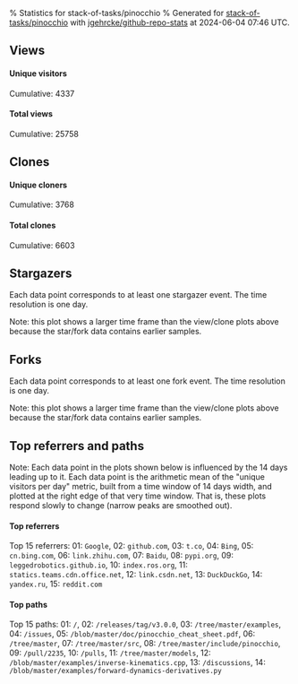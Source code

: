 % Statistics for stack-of-tasks/pinocchio
% Generated for [stack-of-tasks/pinocchio](https://github.com/stack-of-tasks/pinocchio) with [jgehrcke/github-repo-stats](https://github.com/jgehrcke/github-repo-stats) at 2024-06-04 07:46 UTC.


## Views

#### Unique visitors
<div id="chart_views_unique" class="full-width-chart"></div>

Cumulative: 4337

#### Total views
<div id="chart_views_total" class="full-width-chart"></div>

Cumulative: 25758

<div class="pagebreak-for-print"> </div>

## Clones

#### Unique cloners
<div id="chart_clones_unique" class="full-width-chart"></div>

Cumulative: 3768

#### Total clones
<div id="chart_clones_total" class="full-width-chart"></div>

Cumulative: 6603



<div class="pagebreak-for-print"> </div>



## Stargazers

Each data point corresponds to at least one stargazer event.
The time resolution is one day.

<div id="chart_stargazers" class="full-width-chart"></div>


Note: this plot shows a larger time frame than the view/clone plots above because the star/fork data contains earlier samples.



## Forks

Each data point corresponds to at least one fork event.
The time resolution is one day.

<div id="chart_forks" class="full-width-chart"></div>


Note: this plot shows a larger time frame than the view/clone plots above because the star/fork data contains earlier samples.



<div class="pagebreak-for-print"> </div>



## Top referrers and paths


Note: Each data point in the plots shown below is influenced by the 14 days
leading up to it. Each data point is the arithmetic mean of the "unique
visitors per day" metric, built from a time window of 14 days width, and
plotted at the right edge of that very time window. That is, these plots
respond slowly to change (narrow peaks are smoothed out).




#### Top referrers


<div id="chart_referrers_top_n_alltime" class="full-width-chart"></div>

Top 15 referrers: 01: `Google`, 02: `github.com`, 03: `t.co`, 04: `Bing`, 05: `cn.bing.com`, 06: `link.zhihu.com`, 07: `Baidu`, 08: `pypi.org`, 09: `leggedrobotics.github.io`, 10: `index.ros.org`, 11: `statics.teams.cdn.office.net`, 12: `link.csdn.net`, 13: `DuckDuckGo`, 14: `yandex.ru`, 15: `reddit.com`





#### Top paths


<div id="chart_paths_top_n_alltime" class="full-width-chart"></div>

Top 15 paths: 01: `/`, 02: `/releases/tag/v3.0.0`, 03: `/tree/master/examples`, 04: `/issues`, 05: `/blob/master/doc/pinocchio_cheat_sheet.pdf`, 06: `/tree/master`, 07: `/tree/master/src`, 08: `/tree/master/include/pinocchio`, 09: `/pull/2235`, 10: `/pulls`, 11: `/tree/master/models`, 12: `/blob/master/examples/inverse-kinematics.cpp`, 13: `/discussions`, 14: `/blob/master/examples/forward-dynamics-derivatives.py`


<script type="text/javascript">
    vegaEmbed('#chart_views_unique', {"$schema": "https://vega.github.io/schema/vega-lite/v4.17.0.json", "config": {"arc": {"fill": "#1b1e23"}, "area": {"fill": "#1b1e23"}, "axisBottom": {"domainColor": "#a9b4c4", "gridColor": "#a9b4c4", "labelColor": "#1b1e23", "labelFont": "relative-mono-11-pitch-pro, Menlo, monospace", "tickColor": "#a9b4c4", "titleColor": "#1b1e23", "titleFont": "relative-mono-11-pitch-pro, Menlo, monospace"}, "axisLeft": {"domainColor": "#a9b4c4", "gridColor": "#a9b4c4", "labelColor": "#1b1e23", "labelFont": "relative-mono-11-pitch-pro, Menlo, monospace", "tickColor": "#a9b4c4", "titleColor": "#1b1e23", "titleFont": "relative-mono-11-pitch-pro, Menlo, monospace"}, "axisX": {"grid": false}, "axisY": {"grid": false, "labelBound": true}, "background": "#FFFFFF", "group": {"fill": "#FFFFFF"}, "header": {"fontWeight": 400, "labelFont": "relative-mono-11-pitch-pro, Menlo, monospace", "titleFont": "relative-mono-11-pitch-pro, Menlo, monospace"}, "legend": {"labelFont": "relative-mono-11-pitch-pro, Menlo, monospace", "symbolSize": 200, "symbolType": "circle", "titleFont": "relative-mono-11-pitch-pro, Menlo, monospace"}, "line": {"color": "#1b1e23", "stroke": "#1b1e23"}, "path": {"stroke": "#1b1e23"}, "point": {"color": "#1b1e23", "cursor": "pointer", "filled": true, "size": 20}, "range": {"category": ["#85a2f7", "#ea9755", "#7eb36a", "#f07071", "#bc85d9", "#e587b6", "#a9b4c4", "#d4c05e", "#64b9c4"]}, "style": {"bar": {"fill": "#1b1e23"}, "text": {"font": "relative-mono-11-pitch-pro, Menlo, monospace", "fontWeight": 400}}, "symbol": {"shape": "circle"}, "title": {"anchor": "start", "font": "relative-mono-11-pitch-pro, Menlo, monospace", "fontWeight": 400}, "trail": {"color": "#1b1e23", "stroke": "#1b1e23"}, "view": {"stroke": null}}, "data": {"name": "data-b90d52144b9458d641a17a973e71a6a1"}, "datasets": {"data-b90d52144b9458d641a17a973e71a6a1": [{"time": "2024-05-06T00:00:00+00:00", "views_total": 147, "views_unique": 30}, {"time": "2024-05-07T00:00:00+00:00", "views_total": 829, "views_unique": 168}, {"time": "2024-05-08T00:00:00+00:00", "views_total": 809, "views_unique": 180}, {"time": "2024-05-09T00:00:00+00:00", "views_total": 800, "views_unique": 153}, {"time": "2024-05-10T00:00:00+00:00", "views_total": 699, "views_unique": 148}, {"time": "2024-05-11T00:00:00+00:00", "views_total": 398, "views_unique": 90}, {"time": "2024-05-12T00:00:00+00:00", "views_total": 282, "views_unique": 65}, {"time": "2024-05-13T00:00:00+00:00", "views_total": 739, "views_unique": 147}, {"time": "2024-05-14T00:00:00+00:00", "views_total": 862, "views_unique": 164}, {"time": "2024-05-15T00:00:00+00:00", "views_total": 771, "views_unique": 143}, {"time": "2024-05-16T00:00:00+00:00", "views_total": 997, "views_unique": 149}, {"time": "2024-05-17T00:00:00+00:00", "views_total": 951, "views_unique": 157}, {"time": "2024-05-18T00:00:00+00:00", "views_total": 546, "views_unique": 86}, {"time": "2024-05-19T00:00:00+00:00", "views_total": 462, "views_unique": 69}, {"time": "2024-05-20T00:00:00+00:00", "views_total": 745, "views_unique": 169}, {"time": "2024-05-21T00:00:00+00:00", "views_total": 641, "views_unique": 157}, {"time": "2024-05-22T00:00:00+00:00", "views_total": 1018, "views_unique": 155}, {"time": "2024-05-23T00:00:00+00:00", "views_total": 1499, "views_unique": 184}, {"time": "2024-05-24T00:00:00+00:00", "views_total": 1392, "views_unique": 156}, {"time": "2024-05-25T00:00:00+00:00", "views_total": 468, "views_unique": 80}, {"time": "2024-05-26T00:00:00+00:00", "views_total": 601, "views_unique": 80}, {"time": "2024-05-27T00:00:00+00:00", "views_total": 1405, "views_unique": 253}, {"time": "2024-05-28T00:00:00+00:00", "views_total": 1506, "views_unique": 305}, {"time": "2024-05-29T00:00:00+00:00", "views_total": 2155, "views_unique": 258}, {"time": "2024-05-30T00:00:00+00:00", "views_total": 1190, "views_unique": 206}, {"time": "2024-05-31T00:00:00+00:00", "views_total": 1153, "views_unique": 175}, {"time": "2024-06-01T00:00:00+00:00", "views_total": 430, "views_unique": 86}, {"time": "2024-06-02T00:00:00+00:00", "views_total": 447, "views_unique": 86}, {"time": "2024-06-03T00:00:00+00:00", "views_total": 1504, "views_unique": 184}, {"time": "2024-06-04T00:00:00+00:00", "views_total": 312, "views_unique": 54}]}, "encoding": {"tooltip": [{"field": "views_unique", "format": ".1f", "title": "views (u)", "type": "quantitative"}, {"field": "time", "format": "%B %e, %Y", "title": "date", "type": "temporal"}], "x": {"axis": {"labelAngle": 25}, "field": "time", "scale": {"domain": ["2024-05-06", "2024-06-04"]}, "timeUnit": "yearmonthdate", "title": "date", "type": "temporal"}, "y": {"axis": {"values": [1, 10, 50, 100, 500, 1000, 5000, 10000]}, "field": "views_unique", "scale": {"domain": [0, 335.5], "type": "symlog", "zero": true}, "title": "unique views per day", "type": "quantitative"}}, "height": 200, "mark": {"point": true, "type": "line"}, "padding": 10, "width": "container"}, {"actions": false, "renderer": "svg"}).catch(console.error);
vegaEmbed('#chart_views_total', {"$schema": "https://vega.github.io/schema/vega-lite/v4.17.0.json", "config": {"arc": {"fill": "#1b1e23"}, "area": {"fill": "#1b1e23"}, "axisBottom": {"domainColor": "#a9b4c4", "gridColor": "#a9b4c4", "labelColor": "#1b1e23", "labelFont": "relative-mono-11-pitch-pro, Menlo, monospace", "tickColor": "#a9b4c4", "titleColor": "#1b1e23", "titleFont": "relative-mono-11-pitch-pro, Menlo, monospace"}, "axisLeft": {"domainColor": "#a9b4c4", "gridColor": "#a9b4c4", "labelColor": "#1b1e23", "labelFont": "relative-mono-11-pitch-pro, Menlo, monospace", "tickColor": "#a9b4c4", "titleColor": "#1b1e23", "titleFont": "relative-mono-11-pitch-pro, Menlo, monospace"}, "axisX": {"grid": false}, "axisY": {"grid": false, "labelBound": true}, "background": "#FFFFFF", "group": {"fill": "#FFFFFF"}, "header": {"fontWeight": 400, "labelFont": "relative-mono-11-pitch-pro, Menlo, monospace", "titleFont": "relative-mono-11-pitch-pro, Menlo, monospace"}, "legend": {"labelFont": "relative-mono-11-pitch-pro, Menlo, monospace", "symbolSize": 200, "symbolType": "circle", "titleFont": "relative-mono-11-pitch-pro, Menlo, monospace"}, "line": {"color": "#1b1e23", "stroke": "#1b1e23"}, "path": {"stroke": "#1b1e23"}, "point": {"color": "#1b1e23", "cursor": "pointer", "filled": true, "size": 20}, "range": {"category": ["#85a2f7", "#ea9755", "#7eb36a", "#f07071", "#bc85d9", "#e587b6", "#a9b4c4", "#d4c05e", "#64b9c4"]}, "style": {"bar": {"fill": "#1b1e23"}, "text": {"font": "relative-mono-11-pitch-pro, Menlo, monospace", "fontWeight": 400}}, "symbol": {"shape": "circle"}, "title": {"anchor": "start", "font": "relative-mono-11-pitch-pro, Menlo, monospace", "fontWeight": 400}, "trail": {"color": "#1b1e23", "stroke": "#1b1e23"}, "view": {"stroke": null}}, "data": {"name": "data-b90d52144b9458d641a17a973e71a6a1"}, "datasets": {"data-b90d52144b9458d641a17a973e71a6a1": [{"time": "2024-05-06T00:00:00+00:00", "views_total": 147, "views_unique": 30}, {"time": "2024-05-07T00:00:00+00:00", "views_total": 829, "views_unique": 168}, {"time": "2024-05-08T00:00:00+00:00", "views_total": 809, "views_unique": 180}, {"time": "2024-05-09T00:00:00+00:00", "views_total": 800, "views_unique": 153}, {"time": "2024-05-10T00:00:00+00:00", "views_total": 699, "views_unique": 148}, {"time": "2024-05-11T00:00:00+00:00", "views_total": 398, "views_unique": 90}, {"time": "2024-05-12T00:00:00+00:00", "views_total": 282, "views_unique": 65}, {"time": "2024-05-13T00:00:00+00:00", "views_total": 739, "views_unique": 147}, {"time": "2024-05-14T00:00:00+00:00", "views_total": 862, "views_unique": 164}, {"time": "2024-05-15T00:00:00+00:00", "views_total": 771, "views_unique": 143}, {"time": "2024-05-16T00:00:00+00:00", "views_total": 997, "views_unique": 149}, {"time": "2024-05-17T00:00:00+00:00", "views_total": 951, "views_unique": 157}, {"time": "2024-05-18T00:00:00+00:00", "views_total": 546, "views_unique": 86}, {"time": "2024-05-19T00:00:00+00:00", "views_total": 462, "views_unique": 69}, {"time": "2024-05-20T00:00:00+00:00", "views_total": 745, "views_unique": 169}, {"time": "2024-05-21T00:00:00+00:00", "views_total": 641, "views_unique": 157}, {"time": "2024-05-22T00:00:00+00:00", "views_total": 1018, "views_unique": 155}, {"time": "2024-05-23T00:00:00+00:00", "views_total": 1499, "views_unique": 184}, {"time": "2024-05-24T00:00:00+00:00", "views_total": 1392, "views_unique": 156}, {"time": "2024-05-25T00:00:00+00:00", "views_total": 468, "views_unique": 80}, {"time": "2024-05-26T00:00:00+00:00", "views_total": 601, "views_unique": 80}, {"time": "2024-05-27T00:00:00+00:00", "views_total": 1405, "views_unique": 253}, {"time": "2024-05-28T00:00:00+00:00", "views_total": 1506, "views_unique": 305}, {"time": "2024-05-29T00:00:00+00:00", "views_total": 2155, "views_unique": 258}, {"time": "2024-05-30T00:00:00+00:00", "views_total": 1190, "views_unique": 206}, {"time": "2024-05-31T00:00:00+00:00", "views_total": 1153, "views_unique": 175}, {"time": "2024-06-01T00:00:00+00:00", "views_total": 430, "views_unique": 86}, {"time": "2024-06-02T00:00:00+00:00", "views_total": 447, "views_unique": 86}, {"time": "2024-06-03T00:00:00+00:00", "views_total": 1504, "views_unique": 184}, {"time": "2024-06-04T00:00:00+00:00", "views_total": 312, "views_unique": 54}]}, "encoding": {"tooltip": [{"field": "views_total", "format": ".1f", "title": "views (t)", "type": "quantitative"}, {"field": "time", "format": "%B %e, %Y", "title": "date", "type": "temporal"}], "x": {"axis": {"labelAngle": 25}, "field": "time", "scale": {"domain": ["2024-05-06", "2024-06-04"]}, "timeUnit": "yearmonthdate", "title": "date", "type": "temporal"}, "y": {"axis": {"values": [1, 10, 50, 100, 500, 1000, 5000, 10000]}, "field": "views_total", "scale": {"domain": [0, 2370.5], "type": "symlog", "zero": true}, "title": "total views per day", "type": "quantitative"}}, "height": 200, "mark": {"point": true, "type": "line"}, "padding": 10, "width": "container"}, {"actions": false, "renderer": "svg"}).catch(console.error);
vegaEmbed('#chart_clones_unique', {"$schema": "https://vega.github.io/schema/vega-lite/v4.17.0.json", "config": {"arc": {"fill": "#1b1e23"}, "area": {"fill": "#1b1e23"}, "axisBottom": {"domainColor": "#a9b4c4", "gridColor": "#a9b4c4", "labelColor": "#1b1e23", "labelFont": "relative-mono-11-pitch-pro, Menlo, monospace", "tickColor": "#a9b4c4", "titleColor": "#1b1e23", "titleFont": "relative-mono-11-pitch-pro, Menlo, monospace"}, "axisLeft": {"domainColor": "#a9b4c4", "gridColor": "#a9b4c4", "labelColor": "#1b1e23", "labelFont": "relative-mono-11-pitch-pro, Menlo, monospace", "tickColor": "#a9b4c4", "titleColor": "#1b1e23", "titleFont": "relative-mono-11-pitch-pro, Menlo, monospace"}, "axisX": {"grid": false}, "axisY": {"grid": false, "labelBound": true}, "background": "#FFFFFF", "group": {"fill": "#FFFFFF"}, "header": {"fontWeight": 400, "labelFont": "relative-mono-11-pitch-pro, Menlo, monospace", "titleFont": "relative-mono-11-pitch-pro, Menlo, monospace"}, "legend": {"labelFont": "relative-mono-11-pitch-pro, Menlo, monospace", "symbolSize": 200, "symbolType": "circle", "titleFont": "relative-mono-11-pitch-pro, Menlo, monospace"}, "line": {"color": "#1b1e23", "stroke": "#1b1e23"}, "path": {"stroke": "#1b1e23"}, "point": {"color": "#1b1e23", "cursor": "pointer", "filled": true, "size": 20}, "range": {"category": ["#85a2f7", "#ea9755", "#7eb36a", "#f07071", "#bc85d9", "#e587b6", "#a9b4c4", "#d4c05e", "#64b9c4"]}, "style": {"bar": {"fill": "#1b1e23"}, "text": {"font": "relative-mono-11-pitch-pro, Menlo, monospace", "fontWeight": 400}}, "symbol": {"shape": "circle"}, "title": {"anchor": "start", "font": "relative-mono-11-pitch-pro, Menlo, monospace", "fontWeight": 400}, "trail": {"color": "#1b1e23", "stroke": "#1b1e23"}, "view": {"stroke": null}}, "data": {"name": "data-5133e9cec756f5f428d22ffe69bc7ee7"}, "datasets": {"data-5133e9cec756f5f428d22ffe69bc7ee7": [{"clones_total": 92, "clones_unique": 81, "time": "2024-05-06T00:00:00+00:00"}, {"clones_total": 189, "clones_unique": 116, "time": "2024-05-07T00:00:00+00:00"}, {"clones_total": 178, "clones_unique": 106, "time": "2024-05-08T00:00:00+00:00"}, {"clones_total": 168, "clones_unique": 119, "time": "2024-05-09T00:00:00+00:00"}, {"clones_total": 218, "clones_unique": 157, "time": "2024-05-10T00:00:00+00:00"}, {"clones_total": 158, "clones_unique": 121, "time": "2024-05-11T00:00:00+00:00"}, {"clones_total": 84, "clones_unique": 72, "time": "2024-05-12T00:00:00+00:00"}, {"clones_total": 274, "clones_unique": 177, "time": "2024-05-13T00:00:00+00:00"}, {"clones_total": 279, "clones_unique": 157, "time": "2024-05-14T00:00:00+00:00"}, {"clones_total": 204, "clones_unique": 108, "time": "2024-05-15T00:00:00+00:00"}, {"clones_total": 186, "clones_unique": 114, "time": "2024-05-16T00:00:00+00:00"}, {"clones_total": 423, "clones_unique": 209, "time": "2024-05-17T00:00:00+00:00"}, {"clones_total": 65, "clones_unique": 38, "time": "2024-05-18T00:00:00+00:00"}, {"clones_total": 47, "clones_unique": 28, "time": "2024-05-19T00:00:00+00:00"}, {"clones_total": 116, "clones_unique": 72, "time": "2024-05-20T00:00:00+00:00"}, {"clones_total": 380, "clones_unique": 200, "time": "2024-05-21T00:00:00+00:00"}, {"clones_total": 362, "clones_unique": 207, "time": "2024-05-22T00:00:00+00:00"}, {"clones_total": 546, "clones_unique": 272, "time": "2024-05-23T00:00:00+00:00"}, {"clones_total": 466, "clones_unique": 246, "time": "2024-05-24T00:00:00+00:00"}, {"clones_total": 81, "clones_unique": 56, "time": "2024-05-25T00:00:00+00:00"}, {"clones_total": 94, "clones_unique": 78, "time": "2024-05-26T00:00:00+00:00"}, {"clones_total": 356, "clones_unique": 168, "time": "2024-05-27T00:00:00+00:00"}, {"clones_total": 192, "clones_unique": 124, "time": "2024-05-28T00:00:00+00:00"}, {"clones_total": 360, "clones_unique": 181, "time": "2024-05-29T00:00:00+00:00"}, {"clones_total": 378, "clones_unique": 124, "time": "2024-05-30T00:00:00+00:00"}, {"clones_total": 239, "clones_unique": 157, "time": "2024-05-31T00:00:00+00:00"}, {"clones_total": 97, "clones_unique": 47, "time": "2024-06-01T00:00:00+00:00"}, {"clones_total": 63, "clones_unique": 32, "time": "2024-06-02T00:00:00+00:00"}, {"clones_total": 257, "clones_unique": 152, "time": "2024-06-03T00:00:00+00:00"}, {"clones_total": 51, "clones_unique": 49, "time": "2024-06-04T00:00:00+00:00"}]}, "encoding": {"tooltip": [{"field": "clones_unique", "format": ".1f", "title": "clones (u)", "type": "quantitative"}, {"field": "time", "format": "%B %e, %Y", "title": "date", "type": "temporal"}], "x": {"axis": {"labelAngle": 25}, "field": "time", "scale": {"domain": ["2024-05-06", "2024-06-04"]}, "timeUnit": "yearmonthdate", "title": "date", "type": "temporal"}, "y": {"axis": {"values": [1, 10, 50, 100, 500, 1000, 5000, 10000]}, "field": "clones_unique", "scale": {"domain": [0, 299.20000000000005], "type": "symlog", "zero": true}, "title": "unique clones per day", "type": "quantitative"}}, "height": 200, "mark": {"point": true, "type": "line"}, "padding": 10, "width": "container"}, {"actions": false, "renderer": "svg"}).catch(console.error);
vegaEmbed('#chart_clones_total', {"$schema": "https://vega.github.io/schema/vega-lite/v4.17.0.json", "config": {"arc": {"fill": "#1b1e23"}, "area": {"fill": "#1b1e23"}, "axisBottom": {"domainColor": "#a9b4c4", "gridColor": "#a9b4c4", "labelColor": "#1b1e23", "labelFont": "relative-mono-11-pitch-pro, Menlo, monospace", "tickColor": "#a9b4c4", "titleColor": "#1b1e23", "titleFont": "relative-mono-11-pitch-pro, Menlo, monospace"}, "axisLeft": {"domainColor": "#a9b4c4", "gridColor": "#a9b4c4", "labelColor": "#1b1e23", "labelFont": "relative-mono-11-pitch-pro, Menlo, monospace", "tickColor": "#a9b4c4", "titleColor": "#1b1e23", "titleFont": "relative-mono-11-pitch-pro, Menlo, monospace"}, "axisX": {"grid": false}, "axisY": {"grid": false, "labelBound": true}, "background": "#FFFFFF", "group": {"fill": "#FFFFFF"}, "header": {"fontWeight": 400, "labelFont": "relative-mono-11-pitch-pro, Menlo, monospace", "titleFont": "relative-mono-11-pitch-pro, Menlo, monospace"}, "legend": {"labelFont": "relative-mono-11-pitch-pro, Menlo, monospace", "symbolSize": 200, "symbolType": "circle", "titleFont": "relative-mono-11-pitch-pro, Menlo, monospace"}, "line": {"color": "#1b1e23", "stroke": "#1b1e23"}, "path": {"stroke": "#1b1e23"}, "point": {"color": "#1b1e23", "cursor": "pointer", "filled": true, "size": 20}, "range": {"category": ["#85a2f7", "#ea9755", "#7eb36a", "#f07071", "#bc85d9", "#e587b6", "#a9b4c4", "#d4c05e", "#64b9c4"]}, "style": {"bar": {"fill": "#1b1e23"}, "text": {"font": "relative-mono-11-pitch-pro, Menlo, monospace", "fontWeight": 400}}, "symbol": {"shape": "circle"}, "title": {"anchor": "start", "font": "relative-mono-11-pitch-pro, Menlo, monospace", "fontWeight": 400}, "trail": {"color": "#1b1e23", "stroke": "#1b1e23"}, "view": {"stroke": null}}, "data": {"name": "data-5133e9cec756f5f428d22ffe69bc7ee7"}, "datasets": {"data-5133e9cec756f5f428d22ffe69bc7ee7": [{"clones_total": 92, "clones_unique": 81, "time": "2024-05-06T00:00:00+00:00"}, {"clones_total": 189, "clones_unique": 116, "time": "2024-05-07T00:00:00+00:00"}, {"clones_total": 178, "clones_unique": 106, "time": "2024-05-08T00:00:00+00:00"}, {"clones_total": 168, "clones_unique": 119, "time": "2024-05-09T00:00:00+00:00"}, {"clones_total": 218, "clones_unique": 157, "time": "2024-05-10T00:00:00+00:00"}, {"clones_total": 158, "clones_unique": 121, "time": "2024-05-11T00:00:00+00:00"}, {"clones_total": 84, "clones_unique": 72, "time": "2024-05-12T00:00:00+00:00"}, {"clones_total": 274, "clones_unique": 177, "time": "2024-05-13T00:00:00+00:00"}, {"clones_total": 279, "clones_unique": 157, "time": "2024-05-14T00:00:00+00:00"}, {"clones_total": 204, "clones_unique": 108, "time": "2024-05-15T00:00:00+00:00"}, {"clones_total": 186, "clones_unique": 114, "time": "2024-05-16T00:00:00+00:00"}, {"clones_total": 423, "clones_unique": 209, "time": "2024-05-17T00:00:00+00:00"}, {"clones_total": 65, "clones_unique": 38, "time": "2024-05-18T00:00:00+00:00"}, {"clones_total": 47, "clones_unique": 28, "time": "2024-05-19T00:00:00+00:00"}, {"clones_total": 116, "clones_unique": 72, "time": "2024-05-20T00:00:00+00:00"}, {"clones_total": 380, "clones_unique": 200, "time": "2024-05-21T00:00:00+00:00"}, {"clones_total": 362, "clones_unique": 207, "time": "2024-05-22T00:00:00+00:00"}, {"clones_total": 546, "clones_unique": 272, "time": "2024-05-23T00:00:00+00:00"}, {"clones_total": 466, "clones_unique": 246, "time": "2024-05-24T00:00:00+00:00"}, {"clones_total": 81, "clones_unique": 56, "time": "2024-05-25T00:00:00+00:00"}, {"clones_total": 94, "clones_unique": 78, "time": "2024-05-26T00:00:00+00:00"}, {"clones_total": 356, "clones_unique": 168, "time": "2024-05-27T00:00:00+00:00"}, {"clones_total": 192, "clones_unique": 124, "time": "2024-05-28T00:00:00+00:00"}, {"clones_total": 360, "clones_unique": 181, "time": "2024-05-29T00:00:00+00:00"}, {"clones_total": 378, "clones_unique": 124, "time": "2024-05-30T00:00:00+00:00"}, {"clones_total": 239, "clones_unique": 157, "time": "2024-05-31T00:00:00+00:00"}, {"clones_total": 97, "clones_unique": 47, "time": "2024-06-01T00:00:00+00:00"}, {"clones_total": 63, "clones_unique": 32, "time": "2024-06-02T00:00:00+00:00"}, {"clones_total": 257, "clones_unique": 152, "time": "2024-06-03T00:00:00+00:00"}, {"clones_total": 51, "clones_unique": 49, "time": "2024-06-04T00:00:00+00:00"}]}, "encoding": {"tooltip": [{"field": "clones_total", "format": ".1f", "title": "clones (t)", "type": "quantitative"}, {"field": "time", "format": "%B %e, %Y", "title": "date", "type": "temporal"}], "x": {"axis": {"labelAngle": 25}, "field": "time", "scale": {"domain": ["2024-05-06", "2024-06-04"]}, "timeUnit": "yearmonthdate", "title": "date", "type": "temporal"}, "y": {"axis": {"values": [1, 10, 50, 100, 500, 1000, 5000, 10000]}, "field": "clones_total", "scale": {"domain": [0, 600.6], "type": "symlog", "zero": true}, "title": "total clones per day", "type": "quantitative"}}, "height": 200, "mark": {"point": true, "type": "line"}, "padding": 10, "width": "container"}, {"actions": false, "renderer": "svg"}).catch(console.error);
vegaEmbed('#chart_stargazers', {"$schema": "https://vega.github.io/schema/vega-lite/v4.17.0.json", "config": {"arc": {"fill": "#1b1e23"}, "area": {"fill": "#1b1e23"}, "axisBottom": {"domainColor": "#a9b4c4", "gridColor": "#a9b4c4", "labelColor": "#1b1e23", "labelFont": "relative-mono-11-pitch-pro, Menlo, monospace", "tickColor": "#a9b4c4", "titleColor": "#1b1e23", "titleFont": "relative-mono-11-pitch-pro, Menlo, monospace"}, "axisLeft": {"domainColor": "#a9b4c4", "gridColor": "#a9b4c4", "labelColor": "#1b1e23", "labelFont": "relative-mono-11-pitch-pro, Menlo, monospace", "tickColor": "#a9b4c4", "titleColor": "#1b1e23", "titleFont": "relative-mono-11-pitch-pro, Menlo, monospace"}, "axisX": {"grid": false}, "axisY": {"grid": false}, "background": "#FFFFFF", "group": {"fill": "#FFFFFF"}, "header": {"fontWeight": 400, "labelFont": "relative-mono-11-pitch-pro, Menlo, monospace", "titleFont": "relative-mono-11-pitch-pro, Menlo, monospace"}, "legend": {"labelFont": "relative-mono-11-pitch-pro, Menlo, monospace", "symbolSize": 200, "symbolType": "circle", "titleFont": "relative-mono-11-pitch-pro, Menlo, monospace"}, "line": {"color": "#1b1e23", "stroke": "#1b1e23"}, "path": {"stroke": "#1b1e23"}, "point": {"color": "#1b1e23", "cursor": "pointer", "filled": true, "size": 50}, "range": {"category": ["#85a2f7", "#ea9755", "#7eb36a", "#f07071", "#bc85d9", "#e587b6", "#a9b4c4", "#d4c05e", "#64b9c4"]}, "style": {"bar": {"fill": "#1b1e23"}, "text": {"font": "relative-mono-11-pitch-pro, Menlo, monospace", "fontWeight": 400}}, "symbol": {"shape": "circle"}, "title": {"anchor": "start", "font": "relative-mono-11-pitch-pro, Menlo, monospace", "fontWeight": 400}, "trail": {"color": "#1b1e23", "stroke": "#1b1e23"}, "view": {"stroke": null}}, "data": {"name": "data-505c9169486cc7b825e57941fa3e404f"}, "datasets": {"data-505c9169486cc7b825e57941fa3e404f": [{"stars_cumulative": 1.0, "time": "2015-03-30T00:00:00+00:00"}, {"stars_cumulative": 2.0, "time": "2016-01-25T12:00:00+00:00"}, {"stars_cumulative": 4.0, "time": "2016-07-11T00:00:00+00:00"}, {"stars_cumulative": 5.0, "time": "2016-12-25T12:00:00+00:00"}, {"stars_cumulative": 7.0, "time": "2017-01-28T00:00:00+00:00"}, {"stars_cumulative": 8.0, "time": "2017-03-02T12:00:00+00:00"}, {"stars_cumulative": 9.0, "time": "2017-04-05T00:00:00+00:00"}, {"stars_cumulative": 12.0, "time": "2017-06-11T00:00:00+00:00"}, {"stars_cumulative": 13.0, "time": "2017-07-14T12:00:00+00:00"}, {"stars_cumulative": 15.0, "time": "2017-09-19T12:00:00+00:00"}, {"stars_cumulative": 16.0, "time": "2017-11-25T12:00:00+00:00"}, {"stars_cumulative": 18.0, "time": "2018-01-31T12:00:00+00:00"}, {"stars_cumulative": 19.0, "time": "2018-03-06T00:00:00+00:00"}, {"stars_cumulative": 21.0, "time": "2018-05-12T00:00:00+00:00"}, {"stars_cumulative": 28.0, "time": "2018-06-14T12:00:00+00:00"}, {"stars_cumulative": 31.0, "time": "2018-07-18T00:00:00+00:00"}, {"stars_cumulative": 35.0, "time": "2018-08-20T12:00:00+00:00"}, {"stars_cumulative": 41.0, "time": "2018-09-23T00:00:00+00:00"}, {"stars_cumulative": 47.0, "time": "2018-10-26T12:00:00+00:00"}, {"stars_cumulative": 57.0, "time": "2018-11-29T00:00:00+00:00"}, {"stars_cumulative": 68.0, "time": "2019-01-01T12:00:00+00:00"}, {"stars_cumulative": 80.0, "time": "2019-02-04T00:00:00+00:00"}, {"stars_cumulative": 87.0, "time": "2019-03-09T12:00:00+00:00"}, {"stars_cumulative": 96.0, "time": "2019-04-12T00:00:00+00:00"}, {"stars_cumulative": 106.0, "time": "2019-05-15T12:00:00+00:00"}, {"stars_cumulative": 111.0, "time": "2019-06-18T00:00:00+00:00"}, {"stars_cumulative": 116.0, "time": "2019-07-21T12:00:00+00:00"}, {"stars_cumulative": 120.0, "time": "2019-08-24T00:00:00+00:00"}, {"stars_cumulative": 130.0, "time": "2019-09-26T12:00:00+00:00"}, {"stars_cumulative": 143.0, "time": "2019-10-30T00:00:00+00:00"}, {"stars_cumulative": 155.0, "time": "2019-12-02T12:00:00+00:00"}, {"stars_cumulative": 179.0, "time": "2020-01-05T00:00:00+00:00"}, {"stars_cumulative": 211.0, "time": "2020-02-07T12:00:00+00:00"}, {"stars_cumulative": 220.0, "time": "2020-03-12T00:00:00+00:00"}, {"stars_cumulative": 236.0, "time": "2020-04-14T12:00:00+00:00"}, {"stars_cumulative": 257.0, "time": "2020-05-18T00:00:00+00:00"}, {"stars_cumulative": 274.0, "time": "2020-06-20T12:00:00+00:00"}, {"stars_cumulative": 294.0, "time": "2020-07-24T00:00:00+00:00"}, {"stars_cumulative": 312.0, "time": "2020-08-26T12:00:00+00:00"}, {"stars_cumulative": 335.0, "time": "2020-09-29T00:00:00+00:00"}, {"stars_cumulative": 362.0, "time": "2020-11-01T12:00:00+00:00"}, {"stars_cumulative": 378.0, "time": "2020-12-05T00:00:00+00:00"}, {"stars_cumulative": 397.0, "time": "2021-01-07T12:00:00+00:00"}, {"stars_cumulative": 417.0, "time": "2021-02-10T00:00:00+00:00"}, {"stars_cumulative": 442.0, "time": "2021-03-15T12:00:00+00:00"}, {"stars_cumulative": 464.0, "time": "2021-04-18T00:00:00+00:00"}, {"stars_cumulative": 480.0, "time": "2021-05-21T12:00:00+00:00"}, {"stars_cumulative": 493.0, "time": "2021-06-24T00:00:00+00:00"}, {"stars_cumulative": 507.0, "time": "2021-07-27T12:00:00+00:00"}, {"stars_cumulative": 525.0, "time": "2021-08-30T00:00:00+00:00"}, {"stars_cumulative": 559.0, "time": "2021-10-02T12:00:00+00:00"}, {"stars_cumulative": 599.0, "time": "2021-11-05T00:00:00+00:00"}, {"stars_cumulative": 630.0, "time": "2021-12-08T12:00:00+00:00"}, {"stars_cumulative": 661.0, "time": "2022-01-11T00:00:00+00:00"}, {"stars_cumulative": 682.0, "time": "2022-02-13T12:00:00+00:00"}, {"stars_cumulative": 711.0, "time": "2022-03-19T00:00:00+00:00"}, {"stars_cumulative": 736.0, "time": "2022-04-21T12:00:00+00:00"}, {"stars_cumulative": 760.0, "time": "2022-05-25T00:00:00+00:00"}, {"stars_cumulative": 789.0, "time": "2022-06-27T12:00:00+00:00"}, {"stars_cumulative": 812.0, "time": "2022-07-31T00:00:00+00:00"}, {"stars_cumulative": 838.0, "time": "2022-09-02T12:00:00+00:00"}, {"stars_cumulative": 869.0, "time": "2022-10-06T00:00:00+00:00"}, {"stars_cumulative": 909.0, "time": "2022-11-08T12:00:00+00:00"}, {"stars_cumulative": 929.0, "time": "2022-12-12T00:00:00+00:00"}, {"stars_cumulative": 951.0, "time": "2023-01-14T12:00:00+00:00"}, {"stars_cumulative": 979.0, "time": "2023-02-17T00:00:00+00:00"}, {"stars_cumulative": 1022.0, "time": "2023-03-22T12:00:00+00:00"}, {"stars_cumulative": 1063.0, "time": "2023-04-25T00:00:00+00:00"}, {"stars_cumulative": 1099.0, "time": "2023-05-28T12:00:00+00:00"}, {"stars_cumulative": 1136.0, "time": "2023-07-01T00:00:00+00:00"}, {"stars_cumulative": 1164.0, "time": "2023-08-03T12:00:00+00:00"}, {"stars_cumulative": 1218.0, "time": "2023-09-06T00:00:00+00:00"}, {"stars_cumulative": 1250.0, "time": "2023-10-09T12:00:00+00:00"}, {"stars_cumulative": 1282.0, "time": "2023-11-12T00:00:00+00:00"}, {"stars_cumulative": 1318.0, "time": "2023-12-15T12:00:00+00:00"}, {"stars_cumulative": 1348.0, "time": "2024-01-18T00:00:00+00:00"}, {"stars_cumulative": 1404.0, "time": "2024-02-20T12:00:00+00:00"}, {"stars_cumulative": 1490.0, "time": "2024-03-25T00:00:00+00:00"}, {"stars_cumulative": 1576.0, "time": "2024-04-27T12:00:00+00:00"}, {"stars_cumulative": 1585.0, "time": "2024-05-31T00:00:00+00:00"}]}, "encoding": {"tooltip": [{"field": "stars_cumulative", "format": "d", "title": "stars", "type": "quantitative"}, {"field": "time", "format": "%B %e, %Y", "title": "date", "type": "temporal"}], "x": {"axis": {"labelAngle": 25}, "field": "time", "scale": {"domain": ["2015-02-14", "2024-06-04"]}, "timeUnit": "yearmonthdate", "title": "date", "type": "temporal"}, "y": {"field": "stars_cumulative", "scale": {"domain": [0, 1743.5000000000002], "zero": true}, "title": "stargazer count (cumulative)", "type": "quantitative"}}, "height": 300, "mark": {"point": true, "type": "line"}, "padding": 10, "width": "container"}, {"actions": false, "renderer": "svg"}).catch(console.error);
vegaEmbed('#chart_forks', {"$schema": "https://vega.github.io/schema/vega-lite/v4.17.0.json", "config": {"arc": {"fill": "#1b1e23"}, "area": {"fill": "#1b1e23"}, "axisBottom": {"domainColor": "#a9b4c4", "gridColor": "#a9b4c4", "labelColor": "#1b1e23", "labelFont": "relative-mono-11-pitch-pro, Menlo, monospace", "tickColor": "#a9b4c4", "titleColor": "#1b1e23", "titleFont": "relative-mono-11-pitch-pro, Menlo, monospace"}, "axisLeft": {"domainColor": "#a9b4c4", "gridColor": "#a9b4c4", "labelColor": "#1b1e23", "labelFont": "relative-mono-11-pitch-pro, Menlo, monospace", "tickColor": "#a9b4c4", "titleColor": "#1b1e23", "titleFont": "relative-mono-11-pitch-pro, Menlo, monospace"}, "axisX": {"grid": false}, "axisY": {"grid": false}, "background": "#FFFFFF", "group": {"fill": "#FFFFFF"}, "header": {"fontWeight": 400, "labelFont": "relative-mono-11-pitch-pro, Menlo, monospace", "titleFont": "relative-mono-11-pitch-pro, Menlo, monospace"}, "legend": {"labelFont": "relative-mono-11-pitch-pro, Menlo, monospace", "symbolSize": 200, "symbolType": "circle", "titleFont": "relative-mono-11-pitch-pro, Menlo, monospace"}, "line": {"color": "#1b1e23", "stroke": "#1b1e23"}, "path": {"stroke": "#1b1e23"}, "point": {"color": "#1b1e23", "cursor": "pointer", "filled": true, "size": 50}, "range": {"category": ["#85a2f7", "#ea9755", "#7eb36a", "#f07071", "#bc85d9", "#e587b6", "#a9b4c4", "#d4c05e", "#64b9c4"]}, "style": {"bar": {"fill": "#1b1e23"}, "text": {"font": "relative-mono-11-pitch-pro, Menlo, monospace", "fontWeight": 400}}, "symbol": {"shape": "circle"}, "title": {"anchor": "start", "font": "relative-mono-11-pitch-pro, Menlo, monospace", "fontWeight": 400}, "trail": {"color": "#1b1e23", "stroke": "#1b1e23"}, "view": {"stroke": null}}, "data": {"name": "data-45d54e06784cdab7c8e921526adc72b6"}, "datasets": {"data-45d54e06784cdab7c8e921526adc72b6": [{"forks_cumulative": 4.0, "time": "2015-02-14T00:00:00+00:00"}, {"forks_cumulative": 6.0, "time": "2015-03-19T22:00:00+00:00"}, {"forks_cumulative": 7.0, "time": "2015-04-22T20:00:00+00:00"}, {"forks_cumulative": 8.0, "time": "2015-05-26T18:00:00+00:00"}, {"forks_cumulative": 11.0, "time": "2016-01-19T04:00:00+00:00"}, {"forks_cumulative": 12.0, "time": "2016-02-22T02:00:00+00:00"}, {"forks_cumulative": 13.0, "time": "2016-04-29T22:00:00+00:00"}, {"forks_cumulative": 14.0, "time": "2016-07-06T18:00:00+00:00"}, {"forks_cumulative": 15.0, "time": "2016-09-12T14:00:00+00:00"}, {"forks_cumulative": 16.0, "time": "2017-06-10T22:00:00+00:00"}, {"forks_cumulative": 17.0, "time": "2017-10-24T14:00:00+00:00"}, {"forks_cumulative": 19.0, "time": "2017-11-27T12:00:00+00:00"}, {"forks_cumulative": 20.0, "time": "2017-12-31T10:00:00+00:00"}, {"forks_cumulative": 21.0, "time": "2018-03-09T06:00:00+00:00"}, {"forks_cumulative": 23.0, "time": "2018-04-12T04:00:00+00:00"}, {"forks_cumulative": 25.0, "time": "2018-05-16T02:00:00+00:00"}, {"forks_cumulative": 28.0, "time": "2018-06-19T00:00:00+00:00"}, {"forks_cumulative": 29.0, "time": "2018-07-22T22:00:00+00:00"}, {"forks_cumulative": 31.0, "time": "2018-08-25T20:00:00+00:00"}, {"forks_cumulative": 32.0, "time": "2018-09-28T18:00:00+00:00"}, {"forks_cumulative": 34.0, "time": "2018-11-01T16:00:00+00:00"}, {"forks_cumulative": 35.0, "time": "2018-12-05T14:00:00+00:00"}, {"forks_cumulative": 37.0, "time": "2019-01-08T12:00:00+00:00"}, {"forks_cumulative": 43.0, "time": "2019-02-11T10:00:00+00:00"}, {"forks_cumulative": 44.0, "time": "2019-04-20T06:00:00+00:00"}, {"forks_cumulative": 49.0, "time": "2019-05-24T04:00:00+00:00"}, {"forks_cumulative": 51.0, "time": "2019-06-27T02:00:00+00:00"}, {"forks_cumulative": 53.0, "time": "2019-07-31T00:00:00+00:00"}, {"forks_cumulative": 57.0, "time": "2019-09-02T22:00:00+00:00"}, {"forks_cumulative": 60.0, "time": "2019-10-06T20:00:00+00:00"}, {"forks_cumulative": 63.0, "time": "2019-11-09T18:00:00+00:00"}, {"forks_cumulative": 66.0, "time": "2019-12-13T16:00:00+00:00"}, {"forks_cumulative": 69.0, "time": "2020-01-16T14:00:00+00:00"}, {"forks_cumulative": 70.0, "time": "2020-02-19T12:00:00+00:00"}, {"forks_cumulative": 75.0, "time": "2020-03-24T10:00:00+00:00"}, {"forks_cumulative": 81.0, "time": "2020-04-27T08:00:00+00:00"}, {"forks_cumulative": 85.0, "time": "2020-05-31T06:00:00+00:00"}, {"forks_cumulative": 90.0, "time": "2020-07-04T04:00:00+00:00"}, {"forks_cumulative": 93.0, "time": "2020-08-07T02:00:00+00:00"}, {"forks_cumulative": 98.0, "time": "2020-09-10T00:00:00+00:00"}, {"forks_cumulative": 104.0, "time": "2020-10-13T22:00:00+00:00"}, {"forks_cumulative": 115.0, "time": "2020-11-16T20:00:00+00:00"}, {"forks_cumulative": 124.0, "time": "2020-12-20T18:00:00+00:00"}, {"forks_cumulative": 127.0, "time": "2021-01-23T16:00:00+00:00"}, {"forks_cumulative": 131.0, "time": "2021-02-26T14:00:00+00:00"}, {"forks_cumulative": 134.0, "time": "2021-04-01T12:00:00+00:00"}, {"forks_cumulative": 138.0, "time": "2021-05-05T10:00:00+00:00"}, {"forks_cumulative": 141.0, "time": "2021-06-08T08:00:00+00:00"}, {"forks_cumulative": 148.0, "time": "2021-07-12T06:00:00+00:00"}, {"forks_cumulative": 155.0, "time": "2021-08-15T04:00:00+00:00"}, {"forks_cumulative": 160.0, "time": "2021-09-18T02:00:00+00:00"}, {"forks_cumulative": 167.0, "time": "2021-10-22T00:00:00+00:00"}, {"forks_cumulative": 172.0, "time": "2021-11-24T22:00:00+00:00"}, {"forks_cumulative": 179.0, "time": "2021-12-28T20:00:00+00:00"}, {"forks_cumulative": 188.0, "time": "2022-01-31T18:00:00+00:00"}, {"forks_cumulative": 193.0, "time": "2022-03-06T16:00:00+00:00"}, {"forks_cumulative": 200.0, "time": "2022-04-09T14:00:00+00:00"}, {"forks_cumulative": 208.0, "time": "2022-05-13T12:00:00+00:00"}, {"forks_cumulative": 211.0, "time": "2022-06-16T10:00:00+00:00"}, {"forks_cumulative": 217.0, "time": "2022-07-20T08:00:00+00:00"}, {"forks_cumulative": 226.0, "time": "2022-08-23T06:00:00+00:00"}, {"forks_cumulative": 233.0, "time": "2022-09-26T04:00:00+00:00"}, {"forks_cumulative": 236.0, "time": "2022-10-30T02:00:00+00:00"}, {"forks_cumulative": 245.0, "time": "2022-12-03T00:00:00+00:00"}, {"forks_cumulative": 248.0, "time": "2023-01-05T22:00:00+00:00"}, {"forks_cumulative": 256.0, "time": "2023-02-08T20:00:00+00:00"}, {"forks_cumulative": 261.0, "time": "2023-03-14T18:00:00+00:00"}, {"forks_cumulative": 265.0, "time": "2023-04-17T16:00:00+00:00"}, {"forks_cumulative": 270.0, "time": "2023-05-21T14:00:00+00:00"}, {"forks_cumulative": 275.0, "time": "2023-06-24T12:00:00+00:00"}, {"forks_cumulative": 279.0, "time": "2023-07-28T10:00:00+00:00"}, {"forks_cumulative": 286.0, "time": "2023-08-31T08:00:00+00:00"}, {"forks_cumulative": 292.0, "time": "2023-10-04T06:00:00+00:00"}, {"forks_cumulative": 299.0, "time": "2023-11-07T04:00:00+00:00"}, {"forks_cumulative": 306.0, "time": "2023-12-11T02:00:00+00:00"}, {"forks_cumulative": 311.0, "time": "2024-01-14T00:00:00+00:00"}, {"forks_cumulative": 319.0, "time": "2024-02-16T22:00:00+00:00"}, {"forks_cumulative": 322.0, "time": "2024-03-21T20:00:00+00:00"}, {"forks_cumulative": 332.0, "time": "2024-04-24T18:00:00+00:00"}, {"forks_cumulative": 336.0, "time": "2024-05-28T16:00:00+00:00"}]}, "encoding": {"tooltip": [{"field": "forks_cumulative", "format": "d", "title": "forks", "type": "quantitative"}, {"field": "time", "format": "%B %e, %Y", "title": "date", "type": "temporal"}], "x": {"axis": {"labelAngle": 25}, "field": "time", "scale": {"domain": ["2015-02-14", "2024-06-04"]}, "timeUnit": "yearmonthdate", "title": "date", "type": "temporal"}, "y": {"field": "forks_cumulative", "scale": {"domain": [0, 369.6], "zero": true}, "title": "fork count (cumulative)", "type": "quantitative"}}, "height": 300, "mark": {"point": true, "type": "line"}, "padding": 10, "width": "container"}, {"actions": false, "renderer": "svg"}).catch(console.error);
vegaEmbed('#chart_referrers_top_n_alltime', {"$schema": "https://vega.github.io/schema/vega-lite/v4.17.0.json", "config": {"arc": {"fill": "#1b1e23"}, "area": {"fill": "#1b1e23"}, "axisBottom": {"domainColor": "#a9b4c4", "gridColor": "#a9b4c4", "labelColor": "#1b1e23", "labelFont": "relative-mono-11-pitch-pro, Menlo, monospace", "tickColor": "#a9b4c4", "titleColor": "#1b1e23", "titleFont": "relative-mono-11-pitch-pro, Menlo, monospace"}, "axisLeft": {"domainColor": "#a9b4c4", "gridColor": "#a9b4c4", "labelColor": "#1b1e23", "labelFont": "relative-mono-11-pitch-pro, Menlo, monospace", "tickColor": "#a9b4c4", "titleColor": "#1b1e23", "titleFont": "relative-mono-11-pitch-pro, Menlo, monospace"}, "axisX": {"grid": false}, "axisY": {"grid": false}, "background": "#FFFFFF", "group": {"fill": "#FFFFFF"}, "header": {"fontWeight": 400, "labelFont": "relative-mono-11-pitch-pro, Menlo, monospace", "titleFont": "relative-mono-11-pitch-pro, Menlo, monospace"}, "legend": {"labelFont": "relative-mono-11-pitch-pro, Menlo, monospace", "symbolSize": 200, "symbolType": "circle", "titleFont": "relative-mono-11-pitch-pro, Menlo, monospace"}, "line": {"color": "#1b1e23", "stroke": "#1b1e23"}, "path": {"stroke": "#1b1e23"}, "point": {"color": "#1b1e23", "cursor": "pointer", "filled": true, "size": 30}, "range": {"category": ["#85a2f7", "#ea9755", "#7eb36a", "#f07071", "#bc85d9", "#e587b6", "#a9b4c4", "#d4c05e", "#64b9c4"]}, "style": {"bar": {"fill": "#1b1e23"}, "text": {"font": "relative-mono-11-pitch-pro, Menlo, monospace", "fontWeight": 400}}, "symbol": {"shape": "circle"}, "title": {"anchor": "start", "font": "relative-mono-11-pitch-pro, Menlo, monospace", "fontWeight": 400}, "trail": {"color": "#1b1e23", "stroke": "#1b1e23"}, "view": {"stroke": null}}, "data": {"name": "data-a025962e208f2b6ae4316d99e324ff3a"}, "datasets": {"data-a025962e208f2b6ae4316d99e324ff3a": [{"referrer": "Google", "time": "2024-05-20T00:00:00+00:00", "views_unique": 670.0, "views_unique_norm": 47.857142857142854}, {"referrer": "Google", "time": "2024-05-21T00:00:00+00:00", "views_unique": 677.0, "views_unique_norm": 48.357142857142854}, {"referrer": "Google", "time": "2024-05-22T00:00:00+00:00", "views_unique": 656.0, "views_unique_norm": 46.857142857142854}, {"referrer": "Google", "time": "2024-05-23T00:00:00+00:00", "views_unique": 666.0, "views_unique_norm": 47.57142857142857}, {"referrer": "Google", "time": "2024-05-24T00:00:00+00:00", "views_unique": 681.0, "views_unique_norm": 48.642857142857146}, {"referrer": "Google", "time": "2024-05-25T00:00:00+00:00", "views_unique": 719.0, "views_unique_norm": 51.357142857142854}, {"referrer": "Google", "time": "2024-05-26T00:00:00+00:00", "views_unique": 729.0, "views_unique_norm": 52.07142857142857}, {"referrer": "Google", "time": "2024-05-27T00:00:00+00:00", "views_unique": 705.0, "views_unique_norm": 50.357142857142854}, {"referrer": "Google", "time": "2024-05-28T00:00:00+00:00", "views_unique": 700.0, "views_unique_norm": 50.0}, {"referrer": "Google", "time": "2024-05-29T00:00:00+00:00", "views_unique": 707.0, "views_unique_norm": 50.5}, {"referrer": "Google", "time": "2024-05-30T00:00:00+00:00", "views_unique": 724.0, "views_unique_norm": 51.714285714285715}, {"referrer": "Google", "time": "2024-05-31T00:00:00+00:00", "views_unique": 742.0, "views_unique_norm": 53.0}, {"referrer": "Google", "time": "2024-06-01T00:00:00+00:00", "views_unique": 764.0, "views_unique_norm": 54.57142857142857}, {"referrer": "Google", "time": "2024-06-02T00:00:00+00:00", "views_unique": 776.0, "views_unique_norm": 55.42857142857143}, {"referrer": "Google", "time": "2024-06-03T00:00:00+00:00", "views_unique": 728.0, "views_unique_norm": 52.0}, {"referrer": "Google", "time": "2024-06-04T00:00:00+00:00", "views_unique": 734.0, "views_unique_norm": 52.42857142857143}, {"referrer": "github.com", "time": "2024-05-20T00:00:00+00:00", "views_unique": 156.0, "views_unique_norm": 11.142857142857142}, {"referrer": "github.com", "time": "2024-05-21T00:00:00+00:00", "views_unique": 156.0, "views_unique_norm": 11.142857142857142}, {"referrer": "github.com", "time": "2024-05-22T00:00:00+00:00", "views_unique": 150.0, "views_unique_norm": 10.714285714285714}, {"referrer": "github.com", "time": "2024-05-23T00:00:00+00:00", "views_unique": 154.0, "views_unique_norm": 11.0}, {"referrer": "github.com", "time": "2024-05-24T00:00:00+00:00", "views_unique": 154.0, "views_unique_norm": 11.0}, {"referrer": "github.com", "time": "2024-05-25T00:00:00+00:00", "views_unique": 155.0, "views_unique_norm": 11.071428571428571}, {"referrer": "github.com", "time": "2024-05-26T00:00:00+00:00", "views_unique": 160.0, "views_unique_norm": 11.428571428571429}, {"referrer": "github.com", "time": "2024-05-27T00:00:00+00:00", "views_unique": 159.0, "views_unique_norm": 11.357142857142858}, {"referrer": "github.com", "time": "2024-05-28T00:00:00+00:00", "views_unique": 173.0, "views_unique_norm": 12.357142857142858}, {"referrer": "github.com", "time": "2024-05-29T00:00:00+00:00", "views_unique": 187.0, "views_unique_norm": 13.357142857142858}, {"referrer": "github.com", "time": "2024-05-30T00:00:00+00:00", "views_unique": 206.0, "views_unique_norm": 14.714285714285714}, {"referrer": "github.com", "time": "2024-05-31T00:00:00+00:00", "views_unique": 217.0, "views_unique_norm": 15.5}, {"referrer": "github.com", "time": "2024-06-01T00:00:00+00:00", "views_unique": 232.0, "views_unique_norm": 16.571428571428573}, {"referrer": "github.com", "time": "2024-06-02T00:00:00+00:00", "views_unique": 237.0, "views_unique_norm": 16.928571428571427}, {"referrer": "github.com", "time": "2024-06-03T00:00:00+00:00", "views_unique": 227.0, "views_unique_norm": 16.214285714285715}, {"referrer": "github.com", "time": "2024-06-04T00:00:00+00:00", "views_unique": 234.0, "views_unique_norm": 16.714285714285715}, {"referrer": "t.co", "time": "2024-05-20T00:00:00+00:00", "views_unique": null, "views_unique_norm": null}, {"referrer": "t.co", "time": "2024-05-21T00:00:00+00:00", "views_unique": null, "views_unique_norm": null}, {"referrer": "t.co", "time": "2024-05-22T00:00:00+00:00", "views_unique": null, "views_unique_norm": null}, {"referrer": "t.co", "time": "2024-05-23T00:00:00+00:00", "views_unique": null, "views_unique_norm": null}, {"referrer": "t.co", "time": "2024-05-24T00:00:00+00:00", "views_unique": null, "views_unique_norm": null}, {"referrer": "t.co", "time": "2024-05-25T00:00:00+00:00", "views_unique": null, "views_unique_norm": null}, {"referrer": "t.co", "time": "2024-05-26T00:00:00+00:00", "views_unique": null, "views_unique_norm": null}, {"referrer": "t.co", "time": "2024-05-27T00:00:00+00:00", "views_unique": null, "views_unique_norm": null}, {"referrer": "t.co", "time": "2024-05-28T00:00:00+00:00", "views_unique": 61.0, "views_unique_norm": 4.357142857142857}, {"referrer": "t.co", "time": "2024-05-29T00:00:00+00:00", "views_unique": 125.0, "views_unique_norm": 8.928571428571429}, {"referrer": "t.co", "time": "2024-05-30T00:00:00+00:00", "views_unique": 149.0, "views_unique_norm": 10.642857142857142}, {"referrer": "t.co", "time": "2024-05-31T00:00:00+00:00", "views_unique": 158.0, "views_unique_norm": 11.285714285714286}, {"referrer": "t.co", "time": "2024-06-01T00:00:00+00:00", "views_unique": 160.0, "views_unique_norm": 11.428571428571429}, {"referrer": "t.co", "time": "2024-06-02T00:00:00+00:00", "views_unique": 154.0, "views_unique_norm": 11.0}, {"referrer": "t.co", "time": "2024-06-03T00:00:00+00:00", "views_unique": 157.0, "views_unique_norm": 11.214285714285714}, {"referrer": "t.co", "time": "2024-06-04T00:00:00+00:00", "views_unique": 157.0, "views_unique_norm": 11.214285714285714}, {"referrer": "Bing", "time": "2024-05-20T00:00:00+00:00", "views_unique": 37.0, "views_unique_norm": 2.642857142857143}, {"referrer": "Bing", "time": "2024-05-21T00:00:00+00:00", "views_unique": 45.0, "views_unique_norm": 3.2142857142857144}, {"referrer": "Bing", "time": "2024-05-22T00:00:00+00:00", "views_unique": 46.0, "views_unique_norm": 3.2857142857142856}, {"referrer": "Bing", "time": "2024-05-23T00:00:00+00:00", "views_unique": 48.0, "views_unique_norm": 3.4285714285714284}, {"referrer": "Bing", "time": "2024-05-24T00:00:00+00:00", "views_unique": 51.0, "views_unique_norm": 3.642857142857143}, {"referrer": "Bing", "time": "2024-05-25T00:00:00+00:00", "views_unique": 55.0, "views_unique_norm": 3.9285714285714284}, {"referrer": "Bing", "time": "2024-05-26T00:00:00+00:00", "views_unique": 56.0, "views_unique_norm": 4.0}, {"referrer": "Bing", "time": "2024-05-27T00:00:00+00:00", "views_unique": 59.0, "views_unique_norm": 4.214285714285714}, {"referrer": "Bing", "time": "2024-05-28T00:00:00+00:00", "views_unique": 59.0, "views_unique_norm": 4.214285714285714}, {"referrer": "Bing", "time": "2024-05-29T00:00:00+00:00", "views_unique": 66.0, "views_unique_norm": 4.714285714285714}, {"referrer": "Bing", "time": "2024-05-30T00:00:00+00:00", "views_unique": 71.0, "views_unique_norm": 5.071428571428571}, {"referrer": "Bing", "time": "2024-05-31T00:00:00+00:00", "views_unique": 72.0, "views_unique_norm": 5.142857142857143}, {"referrer": "Bing", "time": "2024-06-01T00:00:00+00:00", "views_unique": 72.0, "views_unique_norm": 5.142857142857143}, {"referrer": "Bing", "time": "2024-06-02T00:00:00+00:00", "views_unique": 69.0, "views_unique_norm": 4.928571428571429}, {"referrer": "Bing", "time": "2024-06-03T00:00:00+00:00", "views_unique": 62.0, "views_unique_norm": 4.428571428571429}, {"referrer": "Bing", "time": "2024-06-04T00:00:00+00:00", "views_unique": 64.0, "views_unique_norm": 4.571428571428571}, {"referrer": "cn.bing.com", "time": "2024-05-20T00:00:00+00:00", "views_unique": 35.0, "views_unique_norm": 2.5}, {"referrer": "cn.bing.com", "time": "2024-05-21T00:00:00+00:00", "views_unique": 36.0, "views_unique_norm": 2.5714285714285716}, {"referrer": "cn.bing.com", "time": "2024-05-22T00:00:00+00:00", "views_unique": 37.0, "views_unique_norm": 2.642857142857143}, {"referrer": "cn.bing.com", "time": "2024-05-23T00:00:00+00:00", "views_unique": 38.0, "views_unique_norm": 2.7142857142857144}, {"referrer": "cn.bing.com", "time": "2024-05-24T00:00:00+00:00", "views_unique": 39.0, "views_unique_norm": 2.7857142857142856}, {"referrer": "cn.bing.com", "time": "2024-05-25T00:00:00+00:00", "views_unique": 42.0, "views_unique_norm": 3.0}, {"referrer": "cn.bing.com", "time": "2024-05-26T00:00:00+00:00", "views_unique": 42.0, "views_unique_norm": 3.0}, {"referrer": "cn.bing.com", "time": "2024-05-27T00:00:00+00:00", "views_unique": 39.0, "views_unique_norm": 2.7857142857142856}, {"referrer": "cn.bing.com", "time": "2024-05-28T00:00:00+00:00", "views_unique": 37.0, "views_unique_norm": 2.642857142857143}, {"referrer": "cn.bing.com", "time": "2024-05-29T00:00:00+00:00", "views_unique": 41.0, "views_unique_norm": 2.9285714285714284}, {"referrer": "cn.bing.com", "time": "2024-05-30T00:00:00+00:00", "views_unique": 45.0, "views_unique_norm": 3.2142857142857144}, {"referrer": "cn.bing.com", "time": "2024-05-31T00:00:00+00:00", "views_unique": 45.0, "views_unique_norm": 3.2142857142857144}, {"referrer": "cn.bing.com", "time": "2024-06-01T00:00:00+00:00", "views_unique": 51.0, "views_unique_norm": 3.642857142857143}, {"referrer": "cn.bing.com", "time": "2024-06-02T00:00:00+00:00", "views_unique": 54.0, "views_unique_norm": 3.857142857142857}, {"referrer": "cn.bing.com", "time": "2024-06-03T00:00:00+00:00", "views_unique": 52.0, "views_unique_norm": 3.7142857142857144}, {"referrer": "cn.bing.com", "time": "2024-06-04T00:00:00+00:00", "views_unique": 50.0, "views_unique_norm": 3.5714285714285716}, {"referrer": "link.zhihu.com", "time": "2024-05-20T00:00:00+00:00", "views_unique": 30.0, "views_unique_norm": 2.142857142857143}, {"referrer": "link.zhihu.com", "time": "2024-05-21T00:00:00+00:00", "views_unique": 32.0, "views_unique_norm": 2.2857142857142856}, {"referrer": "link.zhihu.com", "time": "2024-05-22T00:00:00+00:00", "views_unique": 32.0, "views_unique_norm": 2.2857142857142856}, {"referrer": "link.zhihu.com", "time": "2024-05-23T00:00:00+00:00", "views_unique": 27.0, "views_unique_norm": 1.9285714285714286}, {"referrer": "link.zhihu.com", "time": "2024-05-24T00:00:00+00:00", "views_unique": 25.0, "views_unique_norm": 1.7857142857142858}, {"referrer": "link.zhihu.com", "time": "2024-05-25T00:00:00+00:00", "views_unique": 27.0, "views_unique_norm": 1.9285714285714286}, {"referrer": "link.zhihu.com", "time": "2024-05-26T00:00:00+00:00", "views_unique": 27.0, "views_unique_norm": 1.9285714285714286}, {"referrer": "link.zhihu.com", "time": "2024-05-27T00:00:00+00:00", "views_unique": 24.0, "views_unique_norm": 1.7142857142857142}, {"referrer": "link.zhihu.com", "time": "2024-05-28T00:00:00+00:00", "views_unique": 25.0, "views_unique_norm": 1.7857142857142858}, {"referrer": "link.zhihu.com", "time": "2024-05-29T00:00:00+00:00", "views_unique": 21.0, "views_unique_norm": 1.5}, {"referrer": "link.zhihu.com", "time": "2024-05-30T00:00:00+00:00", "views_unique": 21.0, "views_unique_norm": 1.5}, {"referrer": "link.zhihu.com", "time": "2024-05-31T00:00:00+00:00", "views_unique": null, "views_unique_norm": null}, {"referrer": "link.zhihu.com", "time": "2024-06-01T00:00:00+00:00", "views_unique": null, "views_unique_norm": null}, {"referrer": "link.zhihu.com", "time": "2024-06-02T00:00:00+00:00", "views_unique": 23.0, "views_unique_norm": 1.6428571428571428}, {"referrer": "link.zhihu.com", "time": "2024-06-03T00:00:00+00:00", "views_unique": null, "views_unique_norm": null}, {"referrer": "link.zhihu.com", "time": "2024-06-04T00:00:00+00:00", "views_unique": null, "views_unique_norm": null}, {"referrer": "Baidu", "time": "2024-05-20T00:00:00+00:00", "views_unique": 30.0, "views_unique_norm": 2.142857142857143}, {"referrer": "Baidu", "time": "2024-05-21T00:00:00+00:00", "views_unique": 26.0, "views_unique_norm": 1.8571428571428572}, {"referrer": "Baidu", "time": "2024-05-22T00:00:00+00:00", "views_unique": 26.0, "views_unique_norm": 1.8571428571428572}, {"referrer": "Baidu", "time": "2024-05-23T00:00:00+00:00", "views_unique": 22.0, "views_unique_norm": 1.5714285714285714}, {"referrer": "Baidu", "time": "2024-05-24T00:00:00+00:00", "views_unique": 22.0, "views_unique_norm": 1.5714285714285714}, {"referrer": "Baidu", "time": "2024-05-25T00:00:00+00:00", "views_unique": 19.0, "views_unique_norm": 1.3571428571428572}, {"referrer": "Baidu", "time": "2024-05-26T00:00:00+00:00", "views_unique": 20.0, "views_unique_norm": 1.4285714285714286}, {"referrer": "Baidu", "time": "2024-05-27T00:00:00+00:00", "views_unique": 19.0, "views_unique_norm": 1.3571428571428572}, {"referrer": "Baidu", "time": "2024-05-28T00:00:00+00:00", "views_unique": 23.0, "views_unique_norm": 1.6428571428571428}, {"referrer": "Baidu", "time": "2024-05-29T00:00:00+00:00", "views_unique": 23.0, "views_unique_norm": 1.6428571428571428}, {"referrer": "Baidu", "time": "2024-05-30T00:00:00+00:00", "views_unique": 25.0, "views_unique_norm": 1.7857142857142858}, {"referrer": "Baidu", "time": "2024-05-31T00:00:00+00:00", "views_unique": 21.0, "views_unique_norm": 1.5}, {"referrer": "Baidu", "time": "2024-06-01T00:00:00+00:00", "views_unique": 21.0, "views_unique_norm": 1.5}, {"referrer": "Baidu", "time": "2024-06-02T00:00:00+00:00", "views_unique": 21.0, "views_unique_norm": 1.5}, {"referrer": "Baidu", "time": "2024-06-03T00:00:00+00:00", "views_unique": 20.0, "views_unique_norm": 1.4285714285714286}, {"referrer": "Baidu", "time": "2024-06-04T00:00:00+00:00", "views_unique": 20.0, "views_unique_norm": 1.4285714285714286}]}, "encoding": {"color": {"field": "referrer", "legend": {"direction": "vertical", "orient": "top", "title": "Legend:"}, "sort": {"field": "order"}, "type": "nominal"}, "tooltip": [{"field": "referrer", "type": "nominal"}, {"field": "views_unique_norm", "format": ".2f", "title": "views (14d mean)", "type": "quantitative"}, {"field": "time", "format": "%B %e, %Y", "title": "date", "type": "temporal"}], "x": {"axis": {"labelAngle": 25}, "field": "time", "scale": {"domain": ["2024-05-06", "2024-06-04"]}, "timeUnit": "yearmonthdate", "title": "date", "type": "temporal"}, "y": {"field": "views_unique_norm", "scale": {"domain": [0, 60.971428571428575], "type": "symlog", "zero": true}, "title": "unique visitors per day (mean from last 14 days)", "type": "quantitative"}}, "height": 300, "mark": {"point": true, "type": "line"}, "padding": 10, "width": "container"}, {"actions": false, "renderer": "svg"}).catch(console.error);
vegaEmbed('#chart_paths_top_n_alltime', {"$schema": "https://vega.github.io/schema/vega-lite/v4.17.0.json", "config": {"arc": {"fill": "#1b1e23"}, "area": {"fill": "#1b1e23"}, "axisBottom": {"domainColor": "#a9b4c4", "gridColor": "#a9b4c4", "labelColor": "#1b1e23", "labelFont": "relative-mono-11-pitch-pro, Menlo, monospace", "tickColor": "#a9b4c4", "titleColor": "#1b1e23", "titleFont": "relative-mono-11-pitch-pro, Menlo, monospace"}, "axisLeft": {"domainColor": "#a9b4c4", "gridColor": "#a9b4c4", "labelColor": "#1b1e23", "labelFont": "relative-mono-11-pitch-pro, Menlo, monospace", "tickColor": "#a9b4c4", "titleColor": "#1b1e23", "titleFont": "relative-mono-11-pitch-pro, Menlo, monospace"}, "axisX": {"grid": false}, "axisY": {"grid": false}, "background": "#FFFFFF", "group": {"fill": "#FFFFFF"}, "header": {"fontWeight": 400, "labelFont": "relative-mono-11-pitch-pro, Menlo, monospace", "titleFont": "relative-mono-11-pitch-pro, Menlo, monospace"}, "legend": {"labelFont": "relative-mono-11-pitch-pro, Menlo, monospace", "symbolSize": 200, "symbolType": "circle", "titleFont": "relative-mono-11-pitch-pro, Menlo, monospace"}, "line": {"color": "#1b1e23", "stroke": "#1b1e23"}, "path": {"stroke": "#1b1e23"}, "point": {"color": "#1b1e23", "cursor": "pointer", "filled": true, "size": 30}, "range": {"category": ["#85a2f7", "#ea9755", "#7eb36a", "#f07071", "#bc85d9", "#e587b6", "#a9b4c4", "#d4c05e", "#64b9c4"]}, "style": {"bar": {"fill": "#1b1e23"}, "text": {"font": "relative-mono-11-pitch-pro, Menlo, monospace", "fontWeight": 400}}, "symbol": {"shape": "circle"}, "title": {"anchor": "start", "font": "relative-mono-11-pitch-pro, Menlo, monospace", "fontWeight": 400}, "trail": {"color": "#1b1e23", "stroke": "#1b1e23"}, "view": {"stroke": null}}, "data": {"name": "data-b07f4b28028343f5f3437752a323b2c2"}, "datasets": {"data-b07f4b28028343f5f3437752a323b2c2": [{"path": "/", "time": "2024-05-20T00:00:00+00:00", "views_unique": 839.0, "views_unique_norm": 59.92857142857143}, {"path": "/", "time": "2024-05-21T00:00:00+00:00", "views_unique": 847.0, "views_unique_norm": 60.5}, {"path": "/", "time": "2024-05-22T00:00:00+00:00", "views_unique": 811.0, "views_unique_norm": 57.92857142857143}, {"path": "/", "time": "2024-05-23T00:00:00+00:00", "views_unique": 789.0, "views_unique_norm": 56.357142857142854}, {"path": "/", "time": "2024-05-24T00:00:00+00:00", "views_unique": 812.0, "views_unique_norm": 58.0}, {"path": "/", "time": "2024-05-25T00:00:00+00:00", "views_unique": 812.0, "views_unique_norm": 58.0}, {"path": "/", "time": "2024-05-26T00:00:00+00:00", "views_unique": 821.0, "views_unique_norm": 58.642857142857146}, {"path": "/", "time": "2024-05-27T00:00:00+00:00", "views_unique": 808.0, "views_unique_norm": 57.714285714285715}, {"path": "/", "time": "2024-05-28T00:00:00+00:00", "views_unique": 833.0, "views_unique_norm": 59.5}, {"path": "/", "time": "2024-05-29T00:00:00+00:00", "views_unique": 890.0, "views_unique_norm": 63.57142857142857}, {"path": "/", "time": "2024-05-30T00:00:00+00:00", "views_unique": 965.0, "views_unique_norm": 68.92857142857143}, {"path": "/", "time": "2024-05-31T00:00:00+00:00", "views_unique": 994.0, "views_unique_norm": 71.0}, {"path": "/", "time": "2024-06-01T00:00:00+00:00", "views_unique": 1042.0, "views_unique_norm": 74.42857142857143}, {"path": "/", "time": "2024-06-02T00:00:00+00:00", "views_unique": 1050.0, "views_unique_norm": 75.0}, {"path": "/", "time": "2024-06-03T00:00:00+00:00", "views_unique": 998.0, "views_unique_norm": 71.28571428571429}, {"path": "/", "time": "2024-06-04T00:00:00+00:00", "views_unique": 1016.0, "views_unique_norm": 72.57142857142857}, {"path": "/releases/tag/v3.0.0", "time": "2024-05-20T00:00:00+00:00", "views_unique": null, "views_unique_norm": null}, {"path": "/releases/tag/v3.0.0", "time": "2024-05-21T00:00:00+00:00", "views_unique": null, "views_unique_norm": null}, {"path": "/releases/tag/v3.0.0", "time": "2024-05-22T00:00:00+00:00", "views_unique": null, "views_unique_norm": null}, {"path": "/releases/tag/v3.0.0", "time": "2024-05-23T00:00:00+00:00", "views_unique": null, "views_unique_norm": null}, {"path": "/releases/tag/v3.0.0", "time": "2024-05-24T00:00:00+00:00", "views_unique": null, "views_unique_norm": null}, {"path": "/releases/tag/v3.0.0", "time": "2024-05-25T00:00:00+00:00", "views_unique": null, "views_unique_norm": null}, {"path": "/releases/tag/v3.0.0", "time": "2024-05-26T00:00:00+00:00", "views_unique": null, "views_unique_norm": null}, {"path": "/releases/tag/v3.0.0", "time": "2024-05-27T00:00:00+00:00", "views_unique": null, "views_unique_norm": null}, {"path": "/releases/tag/v3.0.0", "time": "2024-05-28T00:00:00+00:00", "views_unique": null, "views_unique_norm": null}, {"path": "/releases/tag/v3.0.0", "time": "2024-05-29T00:00:00+00:00", "views_unique": 170.0, "views_unique_norm": 12.142857142857142}, {"path": "/releases/tag/v3.0.0", "time": "2024-05-30T00:00:00+00:00", "views_unique": 210.0, "views_unique_norm": 15.0}, {"path": "/releases/tag/v3.0.0", "time": "2024-05-31T00:00:00+00:00", "views_unique": 228.0, "views_unique_norm": 16.285714285714285}, {"path": "/releases/tag/v3.0.0", "time": "2024-06-01T00:00:00+00:00", "views_unique": 238.0, "views_unique_norm": 17.0}, {"path": "/releases/tag/v3.0.0", "time": "2024-06-02T00:00:00+00:00", "views_unique": 243.0, "views_unique_norm": 17.357142857142858}, {"path": "/releases/tag/v3.0.0", "time": "2024-06-03T00:00:00+00:00", "views_unique": 250.0, "views_unique_norm": 17.857142857142858}, {"path": "/releases/tag/v3.0.0", "time": "2024-06-04T00:00:00+00:00", "views_unique": 260.0, "views_unique_norm": 18.571428571428573}, {"path": "/tree/master/examples", "time": "2024-05-20T00:00:00+00:00", "views_unique": 149.0, "views_unique_norm": 10.642857142857142}, {"path": "/tree/master/examples", "time": "2024-05-21T00:00:00+00:00", "views_unique": 140.0, "views_unique_norm": 10.0}, {"path": "/tree/master/examples", "time": "2024-05-22T00:00:00+00:00", "views_unique": 131.0, "views_unique_norm": 9.357142857142858}, {"path": "/tree/master/examples", "time": "2024-05-23T00:00:00+00:00", "views_unique": 132.0, "views_unique_norm": 9.428571428571429}, {"path": "/tree/master/examples", "time": "2024-05-24T00:00:00+00:00", "views_unique": 128.0, "views_unique_norm": 9.142857142857142}, {"path": "/tree/master/examples", "time": "2024-05-25T00:00:00+00:00", "views_unique": 141.0, "views_unique_norm": 10.071428571428571}, {"path": "/tree/master/examples", "time": "2024-05-26T00:00:00+00:00", "views_unique": 141.0, "views_unique_norm": 10.071428571428571}, {"path": "/tree/master/examples", "time": "2024-05-27T00:00:00+00:00", "views_unique": 133.0, "views_unique_norm": 9.5}, {"path": "/tree/master/examples", "time": "2024-05-28T00:00:00+00:00", "views_unique": 139.0, "views_unique_norm": 9.928571428571429}, {"path": "/tree/master/examples", "time": "2024-05-29T00:00:00+00:00", "views_unique": 141.0, "views_unique_norm": 10.071428571428571}, {"path": "/tree/master/examples", "time": "2024-05-30T00:00:00+00:00", "views_unique": 153.0, "views_unique_norm": 10.928571428571429}, {"path": "/tree/master/examples", "time": "2024-05-31T00:00:00+00:00", "views_unique": 164.0, "views_unique_norm": 11.714285714285714}, {"path": "/tree/master/examples", "time": "2024-06-01T00:00:00+00:00", "views_unique": 166.0, "views_unique_norm": 11.857142857142858}, {"path": "/tree/master/examples", "time": "2024-06-02T00:00:00+00:00", "views_unique": 167.0, "views_unique_norm": 11.928571428571429}, {"path": "/tree/master/examples", "time": "2024-06-03T00:00:00+00:00", "views_unique": 159.0, "views_unique_norm": 11.357142857142858}, {"path": "/tree/master/examples", "time": "2024-06-04T00:00:00+00:00", "views_unique": 170.0, "views_unique_norm": 12.142857142857142}, {"path": "/issues", "time": "2024-05-20T00:00:00+00:00", "views_unique": 71.0, "views_unique_norm": 5.071428571428571}, {"path": "/issues", "time": "2024-05-21T00:00:00+00:00", "views_unique": 76.0, "views_unique_norm": 5.428571428571429}, {"path": "/issues", "time": "2024-05-22T00:00:00+00:00", "views_unique": 81.0, "views_unique_norm": 5.785714285714286}, {"path": "/issues", "time": "2024-05-23T00:00:00+00:00", "views_unique": 89.0, "views_unique_norm": 6.357142857142857}, {"path": "/issues", "time": "2024-05-24T00:00:00+00:00", "views_unique": 93.0, "views_unique_norm": 6.642857142857143}, {"path": "/issues", "time": "2024-05-25T00:00:00+00:00", "views_unique": 96.0, "views_unique_norm": 6.857142857142857}, {"path": "/issues", "time": "2024-05-26T00:00:00+00:00", "views_unique": 96.0, "views_unique_norm": 6.857142857142857}, {"path": "/issues", "time": "2024-05-27T00:00:00+00:00", "views_unique": 93.0, "views_unique_norm": 6.642857142857143}, {"path": "/issues", "time": "2024-05-28T00:00:00+00:00", "views_unique": 97.0, "views_unique_norm": 6.928571428571429}, {"path": "/issues", "time": "2024-05-29T00:00:00+00:00", "views_unique": 98.0, "views_unique_norm": 7.0}, {"path": "/issues", "time": "2024-05-30T00:00:00+00:00", "views_unique": 111.0, "views_unique_norm": 7.928571428571429}, {"path": "/issues", "time": "2024-05-31T00:00:00+00:00", "views_unique": 109.0, "views_unique_norm": 7.785714285714286}, {"path": "/issues", "time": "2024-06-01T00:00:00+00:00", "views_unique": 121.0, "views_unique_norm": 8.642857142857142}, {"path": "/issues", "time": "2024-06-02T00:00:00+00:00", "views_unique": 122.0, "views_unique_norm": 8.714285714285714}, {"path": "/issues", "time": "2024-06-03T00:00:00+00:00", "views_unique": 117.0, "views_unique_norm": 8.357142857142858}, {"path": "/issues", "time": "2024-06-04T00:00:00+00:00", "views_unique": 119.0, "views_unique_norm": 8.5}, {"path": "/blob/master/doc/pinocchio_cheat_sheet.pdf", "time": "2024-05-20T00:00:00+00:00", "views_unique": 72.0, "views_unique_norm": 5.142857142857143}, {"path": "/blob/master/doc/pinocchio_cheat_sheet.pdf", "time": "2024-05-21T00:00:00+00:00", "views_unique": 74.0, "views_unique_norm": 5.285714285714286}, {"path": "/blob/master/doc/pinocchio_cheat_sheet.pdf", "time": "2024-05-22T00:00:00+00:00", "views_unique": 74.0, "views_unique_norm": 5.285714285714286}, {"path": "/blob/master/doc/pinocchio_cheat_sheet.pdf", "time": "2024-05-23T00:00:00+00:00", "views_unique": 77.0, "views_unique_norm": 5.5}, {"path": "/blob/master/doc/pinocchio_cheat_sheet.pdf", "time": "2024-05-24T00:00:00+00:00", "views_unique": 83.0, "views_unique_norm": 5.928571428571429}, {"path": "/blob/master/doc/pinocchio_cheat_sheet.pdf", "time": "2024-05-25T00:00:00+00:00", "views_unique": 86.0, "views_unique_norm": 6.142857142857143}, {"path": "/blob/master/doc/pinocchio_cheat_sheet.pdf", "time": "2024-05-26T00:00:00+00:00", "views_unique": 85.0, "views_unique_norm": 6.071428571428571}, {"path": "/blob/master/doc/pinocchio_cheat_sheet.pdf", "time": "2024-05-27T00:00:00+00:00", "views_unique": 86.0, "views_unique_norm": 6.142857142857143}, {"path": "/blob/master/doc/pinocchio_cheat_sheet.pdf", "time": "2024-05-28T00:00:00+00:00", "views_unique": 93.0, "views_unique_norm": 6.642857142857143}, {"path": "/blob/master/doc/pinocchio_cheat_sheet.pdf", "time": "2024-05-29T00:00:00+00:00", "views_unique": 90.0, "views_unique_norm": 6.428571428571429}, {"path": "/blob/master/doc/pinocchio_cheat_sheet.pdf", "time": "2024-05-30T00:00:00+00:00", "views_unique": 91.0, "views_unique_norm": 6.5}, {"path": "/blob/master/doc/pinocchio_cheat_sheet.pdf", "time": "2024-05-31T00:00:00+00:00", "views_unique": 92.0, "views_unique_norm": 6.571428571428571}, {"path": "/blob/master/doc/pinocchio_cheat_sheet.pdf", "time": "2024-06-01T00:00:00+00:00", "views_unique": 90.0, "views_unique_norm": 6.428571428571429}, {"path": "/blob/master/doc/pinocchio_cheat_sheet.pdf", "time": "2024-06-02T00:00:00+00:00", "views_unique": 91.0, "views_unique_norm": 6.5}, {"path": "/blob/master/doc/pinocchio_cheat_sheet.pdf", "time": "2024-06-03T00:00:00+00:00", "views_unique": 90.0, "views_unique_norm": 6.428571428571429}, {"path": "/blob/master/doc/pinocchio_cheat_sheet.pdf", "time": "2024-06-04T00:00:00+00:00", "views_unique": 89.0, "views_unique_norm": 6.357142857142857}, {"path": "/tree/master", "time": "2024-05-20T00:00:00+00:00", "views_unique": 68.0, "views_unique_norm": 4.857142857142857}, {"path": "/tree/master", "time": "2024-05-21T00:00:00+00:00", "views_unique": 63.0, "views_unique_norm": 4.5}, {"path": "/tree/master", "time": "2024-05-22T00:00:00+00:00", "views_unique": 61.0, "views_unique_norm": 4.357142857142857}, {"path": "/tree/master", "time": "2024-05-23T00:00:00+00:00", "views_unique": 64.0, "views_unique_norm": 4.571428571428571}, {"path": "/tree/master", "time": "2024-05-24T00:00:00+00:00", "views_unique": 66.0, "views_unique_norm": 4.714285714285714}, {"path": "/tree/master", "time": "2024-05-25T00:00:00+00:00", "views_unique": 71.0, "views_unique_norm": 5.071428571428571}, {"path": "/tree/master", "time": "2024-05-26T00:00:00+00:00", "views_unique": 71.0, "views_unique_norm": 5.071428571428571}, {"path": "/tree/master", "time": "2024-05-27T00:00:00+00:00", "views_unique": 71.0, "views_unique_norm": 5.071428571428571}, {"path": "/tree/master", "time": "2024-05-28T00:00:00+00:00", "views_unique": 69.0, "views_unique_norm": 4.928571428571429}, {"path": "/tree/master", "time": "2024-05-29T00:00:00+00:00", "views_unique": 74.0, "views_unique_norm": 5.285714285714286}, {"path": "/tree/master", "time": "2024-05-30T00:00:00+00:00", "views_unique": 82.0, "views_unique_norm": 5.857142857142857}, {"path": "/tree/master", "time": "2024-05-31T00:00:00+00:00", "views_unique": 87.0, "views_unique_norm": 6.214285714285714}, {"path": "/tree/master", "time": "2024-06-01T00:00:00+00:00", "views_unique": 88.0, "views_unique_norm": 6.285714285714286}, {"path": "/tree/master", "time": "2024-06-02T00:00:00+00:00", "views_unique": 88.0, "views_unique_norm": 6.285714285714286}, {"path": "/tree/master", "time": "2024-06-03T00:00:00+00:00", "views_unique": 91.0, "views_unique_norm": 6.5}, {"path": "/tree/master", "time": "2024-06-04T00:00:00+00:00", "views_unique": 92.0, "views_unique_norm": 6.571428571428571}, {"path": "/tree/master/src", "time": "2024-05-20T00:00:00+00:00", "views_unique": 37.0, "views_unique_norm": 2.642857142857143}, {"path": "/tree/master/src", "time": "2024-05-21T00:00:00+00:00", "views_unique": 40.0, "views_unique_norm": 2.857142857142857}, {"path": "/tree/master/src", "time": "2024-05-22T00:00:00+00:00", "views_unique": 36.0, "views_unique_norm": 2.5714285714285716}, {"path": "/tree/master/src", "time": "2024-05-23T00:00:00+00:00", "views_unique": 41.0, "views_unique_norm": 2.9285714285714284}, {"path": "/tree/master/src", "time": "2024-05-24T00:00:00+00:00", "views_unique": 55.0, "views_unique_norm": 3.9285714285714284}, {"path": "/tree/master/src", "time": "2024-05-25T00:00:00+00:00", "views_unique": 62.0, "views_unique_norm": 4.428571428571429}, {"path": "/tree/master/src", "time": "2024-05-26T00:00:00+00:00", "views_unique": 63.0, "views_unique_norm": 4.5}, {"path": "/tree/master/src", "time": "2024-05-27T00:00:00+00:00", "views_unique": 62.0, "views_unique_norm": 4.428571428571429}, {"path": "/tree/master/src", "time": "2024-05-28T00:00:00+00:00", "views_unique": 62.0, "views_unique_norm": 4.428571428571429}, {"path": "/tree/master/src", "time": "2024-05-29T00:00:00+00:00", "views_unique": 67.0, "views_unique_norm": 4.785714285714286}, {"path": "/tree/master/src", "time": "2024-05-30T00:00:00+00:00", "views_unique": 79.0, "views_unique_norm": 5.642857142857143}, {"path": "/tree/master/src", "time": "2024-05-31T00:00:00+00:00", "views_unique": 79.0, "views_unique_norm": 5.642857142857143}, {"path": "/tree/master/src", "time": "2024-06-01T00:00:00+00:00", "views_unique": 80.0, "views_unique_norm": 5.714285714285714}, {"path": "/tree/master/src", "time": "2024-06-02T00:00:00+00:00", "views_unique": 80.0, "views_unique_norm": 5.714285714285714}, {"path": "/tree/master/src", "time": "2024-06-03T00:00:00+00:00", "views_unique": 80.0, "views_unique_norm": 5.714285714285714}, {"path": "/tree/master/src", "time": "2024-06-04T00:00:00+00:00", "views_unique": 86.0, "views_unique_norm": 6.142857142857143}]}, "encoding": {"color": {"field": "path", "legend": {"direction": "vertical", "orient": "top", "title": "Legend:"}, "sort": {"field": "order"}, "type": "nominal"}, "tooltip": [{"field": "path", "type": "nominal"}, {"field": "views_unique_norm", "format": ".2f", "title": "views (14d mean)", "type": "quantitative"}, {"field": "time", "format": "%B %e, %Y", "title": "date", "type": "temporal"}], "x": {"axis": {"labelAngle": 25}, "field": "time", "scale": {"domain": ["2024-05-06", "2024-06-04"]}, "timeUnit": "yearmonthdate", "title": "date", "type": "temporal"}, "y": {"field": "views_unique_norm", "scale": {"domain": [0, 82.5], "type": "symlog", "zero": true}, "title": "unique visitors per day (mean from last 14 days)", "type": "quantitative"}}, "height": 300, "mark": {"point": true, "type": "line"}, "padding": 10, "width": "container"}, {"actions": false, "renderer": "svg"}).catch(console.error);
    </script>